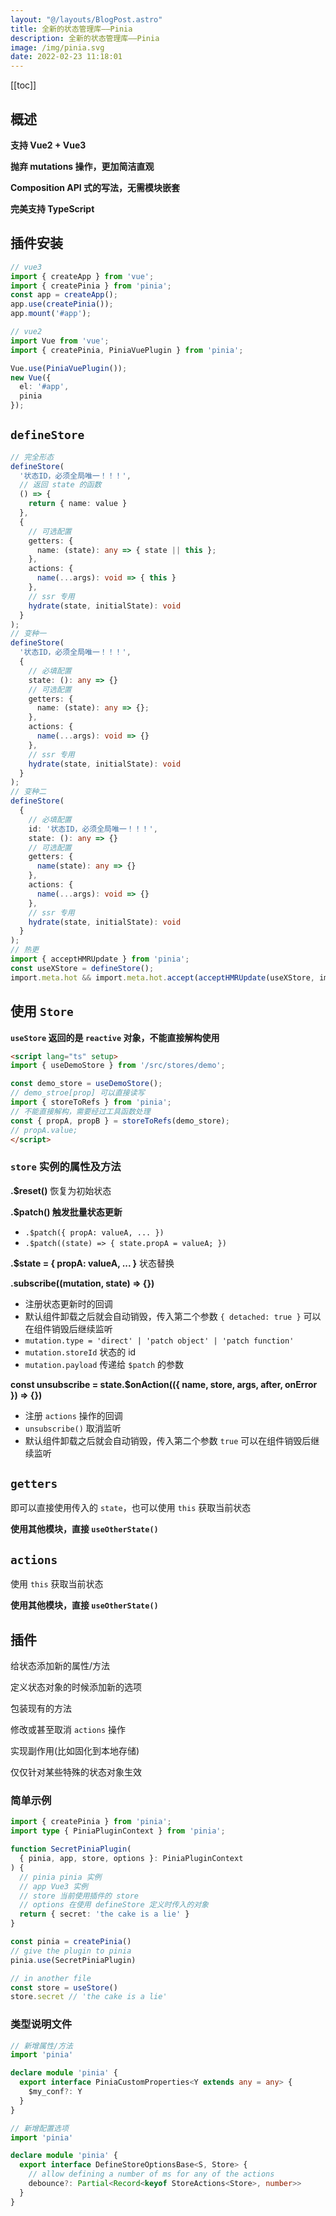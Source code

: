 ```yaml
---
layout: "@/layouts/BlogPost.astro"
title: 全新的状态管理库——Pinia
description: 全新的状态管理库——Pinia
image: /img/pinia.svg
date: 2022-02-23 11:18:01
---
```


[[toc]]

## 概述

**支持 Vue2 + Vue3**

<n-alert type="warning">**抛弃 mutations 操作，更加简洁直观**</n-alert>

**Composition API 式的写法，无需模块嵌套**

**完美支持 TypeScript**

## 插件安装

```ts
// vue3
import { createApp } from 'vue';
import { createPinia } from 'pinia';
const app = createApp();
app.use(createPinia());
app.mount('#app');

// vue2
import Vue from 'vue';
import { createPinia, PiniaVuePlugin } from 'pinia';

Vue.use(PiniaVuePlugin());
new Vue({
  el: '#app',
  pinia
});
```

## `defineStore`

```ts
// 完全形态
defineStore(
  '状态ID，必须全局唯一！！！',
  // 返回 state 的函数
  () => {
    return { name: value }
  },
  {
    // 可选配置
    getters: {
      name: (state): any => { state || this };
    },
    actions: {
      name(...args): void => { this }
    },
    // ssr 专用
    hydrate(state, initialState): void
  }
);
// 变种一
defineStore(
  '状态ID，必须全局唯一！！！',
  {
    // 必填配置
    state: (): any => {}
    // 可选配置
    getters: {
      name: (state): any => {};
    },
    actions: {
      name(...args): void => {}
    },
    // ssr 专用
    hydrate(state, initialState): void
  }
);
// 变种二
defineStore(
  {
    // 必填配置
    id: '状态ID，必须全局唯一！！！',
    state: (): any => {}
    // 可选配置
    getters: {
      name(state): any => {}
    },
    actions: {
      name(...args): void => {}
    },
    // ssr 专用
    hydrate(state, initialState): void
  }
);
// 热更
import { acceptHMRUpdate } from 'pinia';
const useXStore = defineStore();
import.meta.hot && import.meta.hot.accept(acceptHMRUpdate(useXStore, import.meta.hot));
```

## 使用 `Store`

<n-alert class="mt-4" type="warning">**`useStore` 返回的是 `reactive` 对象，不能直接解构使用**</n-alert>

```html
<script lang="ts" setup>
import { useDemoStore } from '/src/stores/demo';

const demo_store = useDemoStore();
// demo_stroe[prop] 可以直接读写
import { storeToRefs } from 'pinia';
// 不能直接解构，需要经过工具函数处理
const { propA, propB } = storeToRefs(demo_store);
// propA.value;
</script>
```

### `store` 实例的属性及方法

**.$reset()** 恢复为初始状态

**.$patch() 触发批量状态更新**
  - `.$patch({ propA: valueA, ... })`
  - `.$patch((state) => { state.propA = valueA; })`

**.$state = { propA: valueA, ... }** 状态替换

**.subscribe((mutation, state) => {})**
  - 注册状态更新时的回调
  - 默认组件卸载之后就会自动销毁，传入第二个参数 `{ detached: true }` 可以在组件销毁后继续监听
  - `mutation.type = 'direct' | 'patch object' | 'patch function'`
  - `mutation.storeId` 状态的 id
  - `mutation.payload` 传递给 `$patch` 的参数

**const unsubscribe = state.$onAction(({ name, store, args, after, onError }) => {})**
  - 注册 `actions` 操作的回调
  - `unsubscribe()` 取消监听
  - 默认组件卸载之后就会自动销毁，传入第二个参数 `true` 可以在组件销毁后继续监听

## `getters`

即可以直接使用传入的 `state`，也可以使用 `this` 获取当前状态

**使用其他模块，直接 `useOtherState()`**

## `actions`

使用 `this` 获取当前状态

**使用其他模块，直接 `useOtherState()`**

## 插件

给状态添加新的属性/方法

定义状态对象的时候添加新的选项

包装现有的方法

修改或甚至取消 `actions` 操作

实现副作用(比如固化到本地存储)

仅仅针对某些特殊的状态对象生效

### 简单示例

```ts
import { createPinia } from 'pinia';
import type { PiniaPluginContext } from 'pinia';

function SecretPiniaPlugin(
  { pinia, app, store, options }: PiniaPluginContext
) {
  // pinia pinia 实例
  // app Vue3 实例
  // store 当前使用插件的 store
  // options 在使用 defineStore 定义时传入的对象
  return { secret: 'the cake is a lie' }
}

const pinia = createPinia()
// give the plugin to pinia
pinia.use(SecretPiniaPlugin)

// in another file
const store = useStore()
store.secret // 'the cake is a lie'
```

### 类型说明文件

```ts
// 新增属性/方法
import 'pinia'

declare module 'pinia' {
  export interface PiniaCustomProperties<Y extends any = any> {
    $my_conf?: Y
  }
}

// 新增配置选项
import 'pinia'

declare module 'pinia' {
  export interface DefineStoreOptionsBase<S, Store> {
    // allow defining a number of ms for any of the actions
    debounce?: Partial<Record<keyof StoreActions<Store>, number>>
  }
}
```